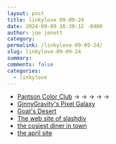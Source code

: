 ```yaml
---
layout: post
title: 𝚕𝚒𝚗𝚔𝚢𝚕𝚘𝚟𝚎 𝟶𝟿-𝟶𝟿-𝟸𝟺
date: 2024-09-09 16:39:12 -0400
author: joe jenett
category: 
permalink: /linkylove-09-09-24/
slug: linkylove-09-09-24
summary: 
comments: false
categories:
  - linkylove
---
```

<ul class="linkylove">
	<li><a title="Pantson Color Club" href="https://pantson.xandra.cc/">Pantson Color Club</a>  <span title="led to sites shown below">&#8594; &#8594; &#8594; &#8594; &#8594;</span></li>
	<li><a title="Ginny" href="https://ginnygravity.neocities.org/">GinnyGravity's Pixel Galaxy</a></li>
	<li><a title="Goat" href="https://chaosgoat.neocities.org/">Goat's Desert</a></li>
	<li><a title="slashdiv" href="https://slashdiv.neocities.org/">The web site of slashdiv</a></li>
	<li><a title="Cosy" href="https://cosy-diner.nekoweb.org/">the cosiest diner in town</a></li>
	<li><a title="april" href="https://april.lexiqqq.com/">the april site</a></li>
</ul>

<a href="https://brid.gy/publish/mastodon"></a>